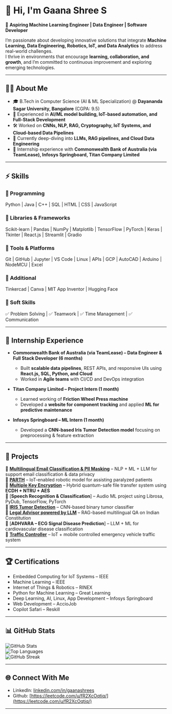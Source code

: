 # 👋 Hi, I'm Gaana Shree S  

🚀 **Aspiring Machine Learning Engineer | Data Engineer | Software Developer**  

I’m passionate about developing innovative solutions that integrate **Machine Learning, Data Engineering, Robotics, IoT, and Data Analytics** to address real-world challenges.  
I thrive in environments that encourage **learning, collaboration, and growth**, and I’m committed to continuous improvement and exploring emerging technologies.  

---

## 🧑‍💻 About Me  
- 🎓 B.Tech in Computer Science (AI & ML Specialization) @ **Dayananda Sagar University, Bangalore** (CGPA: 9.5)  
- 🤖 Experienced in **AI/ML model building, IoT-based automation, and Full-Stack Development**  
- 🛠️ Worked on **CNNs, NLP, RAG, Cryptography, IoT Systems, and Cloud-based Data Pipelines**  
- 🌱 Currently deep-diving into **LLMs, RAG pipelines, and Cloud Data Engineering**  
- 💼 Internship experience with **Commonwealth Bank of Australia (via TeamLease), Infosys Springboard, Titan Company Limited**  

---

## ⚡ Skills  

### 🔹 Programming  
Python | Java | C++ | SQL | HTML | CSS | JavaScript  

### 🔹 Libraries & Frameworks  
Scikit-learn | Pandas | NumPy | Matplotlib | TensorFlow | PyTorch | Keras | Tkinter | React.js | Streamlit | Gradio  

### 🔹 Tools & Platforms  
Git | GitHub | Jupyter | VS Code | Linux | APIs | GCP | AutoCAD | Arduino | NodeMCU | Excel  

### 🔹 Additional  
Tinkercad | Canva | MIT App Inventor | Hugging Face  

### 🔹 Soft Skills  
✅ Problem Solving | ✅ Teamwork | ✅ Time Management | ✅ Communication  

---

## 💼 Internship Experience  
- **Commonwealth Bank of Australia (via TeamLease) – Data Engineer & Full Stack Developer (6 months)**  
  - Built **scalable data pipelines**, REST APIs, and responsive UIs using **React.js, SQL, Python, and Cloud**  
  - Worked in **Agile teams** with CI/CD and DevOps integration  

- **Titan Company Limited – Project Intern (1 month)**  
  - Learned working of **Friction Wheel Press machine**  
  - Developed a **website for component tracking** and applied **ML for predictive maintenance**  

- **Infosys Springboard – ML Intern (1 month)**  
  - Developed a **CNN-based Iris Tumor Detection model** focusing on preprocessing & feature extraction  

---

## 🚀 Projects  

🔹 [**Multilingual Email Classification & PII Masking**](https://github.com/Gaana-Shree-S/Akaike) – NLP + ML + LLM for support email classification & data privacy  
🔹 [**PARTH**](https://github.com/Gaana-Shree-S/PARTH) – IoT-enabled robotic model for assisting paralyzed patients  
🔹 [**Multiple Key Encryption**](https://github.com/Gaana-Shree-S/Cryptography) – Hybrid quantum-safe file transfer system using **ECDH + NTRU + AES**  
🔹 [**Speech Recognition & Classification**] – Audio ML project using Librosa, PyDub, TensorFlow, PyTorch  
🔹 [**IRIS Tumor Detection**](https://github.com/Gaana-Shree-S/IRIS_TUMOR) – CNN-based binary tumor classifier  
🔹 [**Legal Advisor powered by LLM**](https://github.com/Gaana-Shree-S/Legal_Advisor) – RAG-based multilingual QA on Indian Constitution  
🔹 [**ADHVARA – ECG Signal Disease Prediction**] – LLM + ML for cardiovascular disease classification  
🔹 [**Traffic Controller**](https://github.com/Gaana-Shree-S/TRAFFIC_CONTROLLER) – IoT + mobile controlled emergency vehicle traffic system  

---

## 🏆 Certifications  
- Embedded Computing for IoT Systems – IEEE  
- Machine Learning – IEEE  
- Internet of Things & Robotics – RINEX  
- Python for Machine Learning – Great Learning  
- Deep Learning, AI, Linux, App Development – Infosys Springboard  
- Web Development – AccioJob  
- Copilot Safari – Reskill  

---

## 📊 GitHub Stats  
![GitHub Stats](https://github-readme-stats.vercel.app/api?username=Gaana-Shree-S&show_icons=true&theme=tokyonight)  
![Top Languages](https://github-readme-stats.vercel.app/api/top-langs/?username=Gaana-Shree-S&layout=compact&theme=tokyonight)  
![GitHub Streak](https://github-readme-streak-stats.herokuapp.com/?user=Gaana-Shree-S&theme=tokyonight)  

---

## 🌐 Connect With Me   
-  LinkedIn: [linkedin.com/in/gaanashrees](https://www.linkedin.com/in/gaanashrees)  
-  Github: [https://leetcode.com/u/fR2XcOqtiq/](https://leetcode.com/u/fR2XcOqtiq/)  

---
